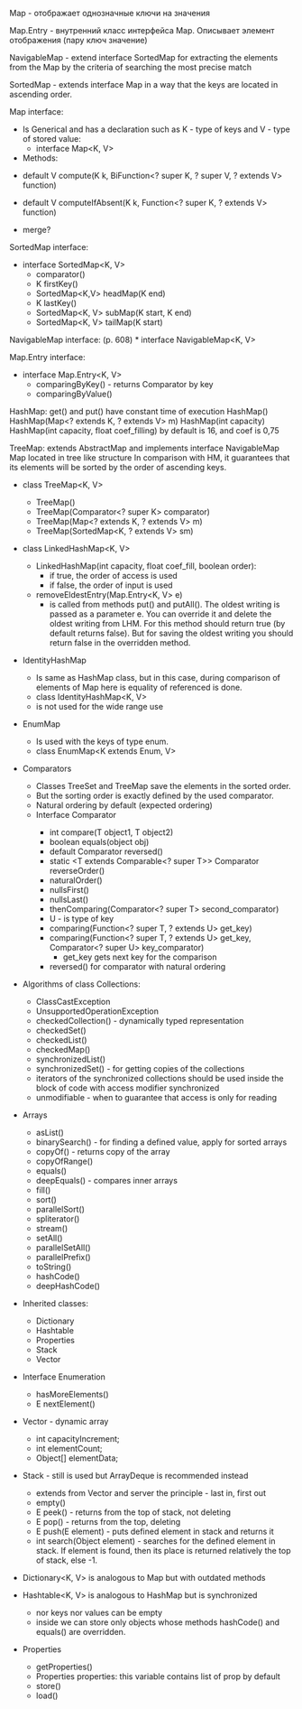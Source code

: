 Map - отображает однозначные ключи на значения

Map.Entry - внутренний класс интерфейса Map.
Описывает элемент отображения (пару ключ значение)

NavigableMap - extend interface SortedMap for extracting
the elements from the Map by the criteria of searching the most precise match

SortedMap - extends interface Map in a way that the keys are located in ascending order.

Map interface:
* Is Generical and has a declaration such as K - type of keys
and V - type of stored value:
  * interface Map<K, V>
* Methods:
 - default V compute(K k, BiFunction<? super K, ? super V, ? extends V> function)

 - default V computeIfAbsent(K k, Function<? super K, ? extends V> function)
    
 - merge?

SortedMap interface:
 * interface SortedMap<K, V>
    - comparator()
    - K firstKey()
    - SortedMap<K,V> headMap(K end)
    - K lastKey()
    - SortedMap<K, V> subMap(K start, K end)
    - SortedMap<K, V> tailMap(K start)

NavigableMap interface: (p. 608)
    * interface NavigableMap<K, V>

Map.Entry interface:
 * interface Map.Entry<K, V>
   - comparingByKey() - returns Comparator by key
   - comparingByValue() 
   
HashMap:
    get() and put() have constant time of execution
    HashMap()
    HashMap(Map<? extends K, ? extends V> m)
    HashMap(int capacity)
    HashMap(int capacity, float coef_filling)
by default is 16, and coef is 0,75

TreeMap:
    extends AbstractMap and implements interface NavigableMap
    Map located in tree like structure
    In comparison with HM, it guarantees that its elements will
    be sorted by the order of ascending keys.   

- class TreeMap<K, V>
  - TreeMap()
  - TreeMap(Comparator<? super K> comparator)
  - TreeMap(Map<? extends K, ? extends V> m)
  - TreeMap(SortedMap<K, ? extends V> sm)

    
- class LinkedHashMap<K, V>
  - LinkedHashMap(int capacity, float coef_fill, boolean order):
    - if true, the order of access is used
    - if false, the order of input is used
  - removeEldestEntry(Map.Entry<K, V> e)
    - is called from methods put() and putAll(). The oldest writing 
    is passed as a parameter e. You can override it and delete the oldest writing
    from LHM. For this method should return true (by default returns false).
    But for saving the oldest writing you should return false in the overridden method.

- IdentityHashMap
    - Is same as HashMap class, but in this case, during comparison of elements of Map here
  is equality of referenced is done.
    - class IdentityHashMap<K, V>
    - is not used for the wide range use

- EnumMap
  - Is used with the keys of type enum.
  - class EnumMap<K extends Enum<K>, V>

- Comparators
  - Classes TreeSet and TreeMap save the elements in the sorted order.
  - But the sorting order is exactly defined by the used comparator.
  - Natural ordering by default (expected ordering)
  * Interface Comparator<T>
    - int compare(T object1, T object2)
    - boolean equals(object obj)
    - default Comparator<T> reversed()
    - static <T extends Comparable<? super T>> Comparator<T> reverseOrder()
    - naturalOrder()
    - nullsFirst()
    - nullsLast()
    - thenComparing(Comparator<? super T> second_comparator)
    - U - is type of key
    - comparing(Function<? super T, ? extends U> get_key)
    - comparing(Function<? super T, ? extends U> get_key, Comparator<? super U> key_comparator)
        - get_key gets next key for the comparison
    - reversed() for comparator with natural ordering

- Algorithms of class Collections:
  * ClassCastException
  * UnsupportedOperationException
  * checkedCollection() - dynamically typed representation
  * checkedSet()
  * checkedList()
  * checkedMap()
  * synchronizedList()
  * synchronizedSet() - for getting copies of the collections
  * iterators of the synchronized collections should be used inside the block
  of code with access modifier synchronized
  * unmodifiable - when to guarantee that access is only for reading

- Arrays
  * asList()
  * binarySearch() - for finding a defined value, apply for sorted arrays
  * copyOf() - returns copy of the array
  * copyOfRange()
  * equals()
  * deepEquals() - compares inner arrays
  * fill()
  * sort()
  * parallelSort()
  * spliterator()
  * stream()
  * setAll()
  * parallelSetAll()
  * parallelPrefix()
  * toString()
  * hashCode()
  * deepHashCode()

- Inherited classes:
    - Dictionary
    - Hashtable
    - Properties
    - Stack
    - Vector

- Interface Enumeration<E>
    * hasMoreElements()
    * E nextElement()

- Vector - dynamic array
  - int capacityIncrement;
  - int elementCount;
  - Object[] elementData;

- Stack<E> - still is used but ArrayDeque is recommended instead
  - extends from Vector and server the principle - last in, first out
  - empty()
  - E peek() - returns from the top of stack, not deleting
  - E pop() - returns from the top, deleting
  - E push(E element) - puts defined element in stack and returns it
  - int search(Object element) - searches for the defined element in stack.
  If element is found, then its place is returned relatively the top of stack, 
  else -1.

- Dictionary<K, V> is analogous to Map but with outdated methods

- Hashtable<K, V> is analogous to HashMap but is synchronized
  - nor keys nor values can be empty
  - inside we can store only objects whose methods hashCode() and equals()
  are overridden.

- Properties
  - getProperties()
  - Properties properties: this variable contains list of prop by default
  - store()
  - load()